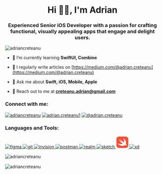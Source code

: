 <h1 align="center">Hi 👋🏼, I'm Adrian</h1>
<h3 align="center">Experienced Senior iOS Developer with a passion for crafting functional, visually appealing apps that engage and delight users.</h3>

<p align="left"> <img src="https://komarev.com/ghpvc/?username=adriancreteanu&label=Profile%20views&color=0e75b6&style=flat" alt="adriancreteanu" /> </p>

- 🌱 I’m currently learning **SwiftUI, Combine**

- 📝 I regularly write articles on [https://medium.com/@adrian.creteanu](https://medium.com/@adrian.creteanu)

- 💬 Ask me about **Swift, iOS, Mobile, Apple**

- 📮 Reach out to me at **creteanu.adrian@gmail.com**

<h3 align="left">Connect with me:</h3>
<p align="left">
<a href="https://linkedin.com/in/adriancreteanu" target="blank"><img align="center" src="https://raw.githubusercontent.com/rahuldkjain/github-profile-readme-generator/master/src/images/icons/Social/linked-in-alt.svg" alt="adriancreteanu" height="30" width="40" /></a>
<a href="https://instagram.com/adrian.creteanu1" target="blank"><img align="center" src="https://raw.githubusercontent.com/rahuldkjain/github-profile-readme-generator/master/src/images/icons/Social/instagram.svg" alt="adrian.creteanu1" height="30" width="40" /></a>
<a href="https://medium.com/@adrian.creteanu" target="blank"><img align="center" src="https://raw.githubusercontent.com/rahuldkjain/github-profile-readme-generator/master/src/images/icons/Social/medium.svg" alt="@adrian.creteanu" height="30" width="40" /></a>
</p>

<h3 align="left">Languages and Tools:</h3>
<p align="left"> <a href="https://www.figma.com/" target="_blank" rel="noreferrer"> <img src="https://www.vectorlogo.zone/logos/figma/figma-icon.svg" alt="figma" width="40" height="40"/> </a> <a href="https://git-scm.com/" target="_blank" rel="noreferrer"> <img src="https://www.vectorlogo.zone/logos/git-scm/git-scm-icon.svg" alt="git" width="40" height="40"/> </a> <a href="https://www.invisionapp.com/" target="_blank" rel="noreferrer"> <img src="https://www.vectorlogo.zone/logos/invisionapp/invisionapp-icon.svg" alt="invision" width="40" height="40"/> </a> <a href="https://postman.com" target="_blank" rel="noreferrer"> <img src="https://www.vectorlogo.zone/logos/getpostman/getpostman-icon.svg" alt="postman" width="40" height="40"/> </a> <a href="https://realm.io/" target="_blank" rel="noreferrer"> <img src="https://raw.githubusercontent.com/bestofjs/bestofjs-webui/8665e8c267a0215f3159df28b33c365198101df5/public/logos/realm.svg" alt="realm" width="40" height="40"/> </a> <a href="https://www.sketch.com/" target="_blank" rel="noreferrer"> <img src="https://www.vectorlogo.zone/logos/sketchapp/sketchapp-icon.svg" alt="sketch" width="40" height="40"/> </a> <a href="https://developer.apple.com/swift/" target="_blank" rel="noreferrer"> <img src="https://raw.githubusercontent.com/devicons/devicon/master/icons/swift/swift-original.svg" alt="swift" width="40" height="40"/> </a> <a href="https://www.adobe.com/products/xd.html" target="_blank" rel="noreferrer"> <img src="https://cdn.worldvectorlogo.com/logos/adobe-xd.svg" alt="xd" width="40" height="40"/> </a> </p>

<p><img align="center" src="https://github-readme-stats.vercel.app/api/top-langs?username=adriancreteanu&show_icons=true&locale=en&layout=compact" alt="adriancreteanu" /></p>

<p><img align="center" src="https://github-readme-streak-stats.herokuapp.com/?user=adriancreteanu&" alt="adriancreteanu" /></p>

